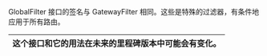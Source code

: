 GlobalFilter 接口的签名与 GatewayFilter 相同。这些是特殊的过滤器，有条件地应用于所有路由。

| 这个接口和它的用法在未来的里程碑版本中可能会有变化。 |
| --- |


